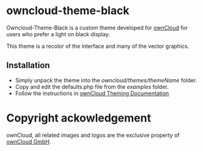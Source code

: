 # owncloud-theme-black

Owncloud-Theme-Black is a custom theme developed for [ownCloud](https://github.com/owncloud/core/) for users who prefer a light on black display.

This theme is a recolor of the interface and many of the vector graphics.

## Installation

+ Simply unpack the theme into the *owncloud/themes/themeName* folder.
+ Copy and edit the defaults.php file from the *examples* folder.
+ Follow the instructions in [ownCloud Theming Documentation](https://github.com/owncloud/core/tree/master/themes)
 
# Copyright ackowledgement
ownCloud, all related images and logos are the exclusive property of [ownCloud GmbH](https://owncloud.com/imprint/).
